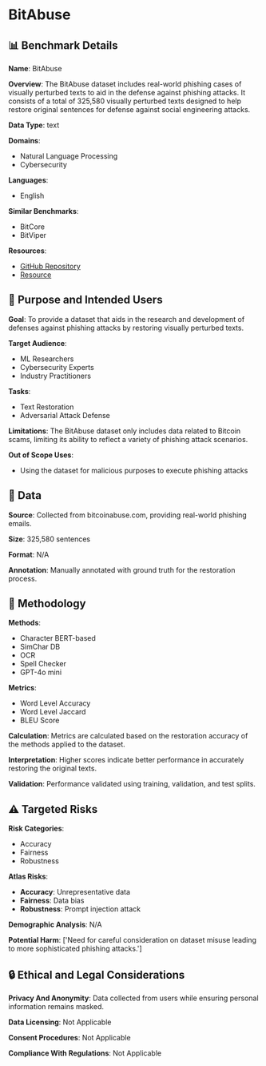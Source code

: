 # BitAbuse

## 📊 Benchmark Details

**Name**: BitAbuse

**Overview**: The BitAbuse dataset includes real-world phishing cases of visually perturbed texts to aid in the defense against phishing attacks. It consists of a total of 325,580 visually perturbed texts designed to help restore original sentences for defense against social engineering attacks.

**Data Type**: text

**Domains**:
- Natural Language Processing
- Cybersecurity

**Languages**:
- English

**Similar Benchmarks**:
- BitCore
- BitViper

**Resources**:
- [GitHub Repository](https://github.com/CAU-AutoML/Bitabuse)
- [Resource](https://huggingface.co/datasets/AutoML/bitaubse)

## 🎯 Purpose and Intended Users

**Goal**: To provide a dataset that aids in the research and development of defenses against phishing attacks by restoring visually perturbed texts.

**Target Audience**:
- ML Researchers
- Cybersecurity Experts
- Industry Practitioners

**Tasks**:
- Text Restoration
- Adversarial Attack Defense

**Limitations**: The BitAbuse dataset only includes data related to Bitcoin scams, limiting its ability to reflect a variety of phishing attack scenarios.

**Out of Scope Uses**:
- Using the dataset for malicious purposes to execute phishing attacks

## 💾 Data

**Source**: Collected from bitcoinabuse.com, providing real-world phishing emails.

**Size**: 325,580 sentences

**Format**: N/A

**Annotation**: Manually annotated with ground truth for the restoration process.

## 🔬 Methodology

**Methods**:
- Character BERT-based
- SimChar DB
- OCR
- Spell Checker
- GPT-4o mini

**Metrics**:
- Word Level Accuracy
- Word Level Jaccard
- BLEU Score

**Calculation**: Metrics are calculated based on the restoration accuracy of the methods applied to the dataset.

**Interpretation**: Higher scores indicate better performance in accurately restoring the original texts.

**Validation**: Performance validated using training, validation, and test splits.

## ⚠️ Targeted Risks

**Risk Categories**:
- Accuracy
- Fairness
- Robustness

**Atlas Risks**:
- **Accuracy**: Unrepresentative data
- **Fairness**: Data bias
- **Robustness**: Prompt injection attack

**Demographic Analysis**: N/A

**Potential Harm**: ['Need for careful consideration on dataset misuse leading to more sophisticated phishing attacks.']

## 🔒 Ethical and Legal Considerations

**Privacy And Anonymity**: Data collected from users while ensuring personal information remains masked.

**Data Licensing**: Not Applicable

**Consent Procedures**: Not Applicable

**Compliance With Regulations**: Not Applicable
